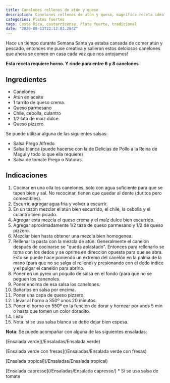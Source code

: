 ```yaml
---
title: Canelones rellenos de atún y queso
description: Canelones rellenos de atún y queso, magnífica receta ideal para Semana Santa!
categories: Platos fuertes
tags: Costa Rica, costarricense, Plato fuerte, tradicional
date: "2020-08-13T22:12:03.284Z"
---
```

Hace un tiempo durante Semana Santa ya estaba cansada de comer atún y pescado, entonces me puse creativa y salieron estos delciosos canelones que ahora se comen en casa cada vez que nos antojamos!


**Esta receta requiere horno. Y rinde para entre 6 y 8 canelones**

## Ingredientes

- Canelones
- Atún en aceite
- 1 tarrito de queso crema.
- Queso parmesano
- Chile, cebolla, culantro
- 1/2 lata de maíz dulce
- Queso pizzero.

Se puede utilizar alguna de las siguientes salsas:

- Salsa Prego Alfredo
- Salsa blanca (puede hacerse con la de Delicias de Pollo a la Reina de Magui y todo lo que ella requiere)
- Salsa de tomate Prego o Naturas.

## Indicaciones

1. Cocinar en una olla los canelones, solo con agua suficiente para que se tapen bien y sal. No recocinar, tienen que quedar al dente (duritos pero comestibles).
2. Escurrir, agregar agua fría y volver a escurrir.
3. En un tazón mezclar el atún bien escurrido, el chile, la cebolla y el culantro bien picado.
4. Agregar  esta mezcla el queso crema y el maíz dulce bien escurrido.
5. Agregar aproximadamente 1/2 taza de queso parmesano y 1/2 de queso pizzero.
6. Mezclar bien hasta obtener una mezcla bien homogenea.
7. Rellenar la pasta con la mezcla de atún. Generalmente el canelón después de cocinarse se "queda aplastado". Entonces para rellenarlo se toma con los dedos y se oprime en direccion opuesta para que se abra. Esto se puede hace poniendo un extremo del canelón en la palma de la mano (para que no se salga el relleno) y presionando con el dedo indice y el pulgar el canelón para abrirlo.
8. Poner en un pyrex un poquito de salsa en el fondo (para que no se peguen los canenoles.
9. Poner encima de esa salsa los canelones.
10. Bañarlos en salsa por encima.
11. Poner una capa de queso pizzero.
12. Llevar al horno a 350º unos 20 minutos.
13. Poner el horno en 550º en la función de dorar y hornear por unos 5 min o hasta que tomen un color doradito.
14. Listo
15. Nota: si se usa salsa blanca se debe dejar bien espesa.

**Nota**: Se puede acompañar con alguna de las siguientes ensaladas:

[Ensalada verde](/Ensaladas/Ensalada verde)

[Ensalada verde con fresas](/Ensaladas/Ensalada verde con fresas)

[Ensalada tropical](/Ensaladas/Ensalada tropical)

[Ensalada capresse](/Ensaladas/Ensalada capresse/) * Si se usa salsa de tomate
